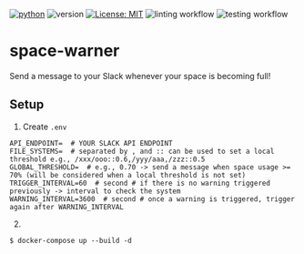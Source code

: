 [![python](https://img.shields.io/badge/Python-3.9-3776AB.svg?style=flat&logo=python&logoColor=white)](https://www.python.org)
![version](https://img.shields.io/badge/version-1.2.0-red)
[![License: MIT](https://img.shields.io/badge/License-MIT-yellow.svg)](https://github.com/Kaminyou/space-warner/blob/main/LICENSE)
![linting workflow](https://github.com/Kaminyou/space-warner/actions/workflows/main.yml/badge.svg)
![testing workflow](https://github.com/Kaminyou/space-warner/actions/workflows/python-package.yml/badge.svg)
# space-warner
Send a message to your Slack whenever your space is becoming full!

## Setup
1. Create `.env`
```
API_ENDPOINT=  # YOUR SLACK API ENDPOINT
FILE_SYSTEMS=  # separated by , and :: can be used to set a local threshold e.g., /xxx/ooo::0.6,/yyy/aaa,/zzz::0.5
GLOBAL_THRESHOLD=  # e.g., 0.70 -> send a message when space usage >= 70% (will be considered when a local threshold is not set)
TRIGGER_INTERVAL=60  # second # if there is no warning triggered previously -> interval to check the system
WARNING_INTERVAL=3600  # second # once a warning is triggered, trigger again after WARNING_INTERVAL
```
2. 
```
$ docker-compose up --build -d
```